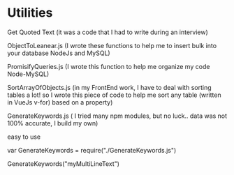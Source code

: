 # Utilities


Get Quoted Text (it was a code that I had to write during an interview)

ObjectToLeanear.js (I wrote these functions to help me to insert bulk into your database NodeJs and MySQL)

PromisifyQueries.js (I wrote this function to help me organize my code Node-MySQL)

SortArrayOfObjects.js (in my FrontEnd work, I have to deal with sorting tables a lot! so I wrote this piece of code to help me sort any table (written in VueJs v-for) based on a property)


GenerateKeywords.js ( I tried many npm modules, but no luck.. data was not 100% accurate, I build my own)

 easy to use

var GenerateKeywords = require("./GenerateKeywords.js")

GenerateKeywords("myMultiLineText")



